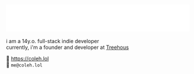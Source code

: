 <img src="https://raw.githubusercontent.com/colenh/colenh/main/wave.svg" alt=":wave: hi, i'm cole" />

i am a 14y.o. full-stack indie developer  
currently, i'm a founder and developer at <a href="https://treehous.app">Treehous</a>

🔗 https://coleh.lol  
📧 `me@coleh.lol`
